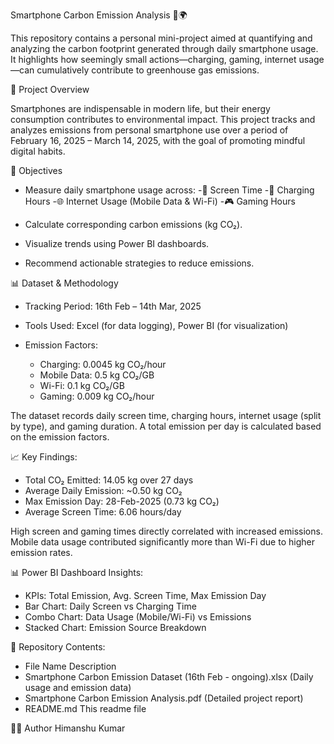 Smartphone Carbon Emission Analysis 📱🌍

This repository contains a personal mini-project aimed at quantifying and analyzing the carbon footprint generated through daily smartphone usage. It highlights how seemingly small actions—charging, gaming, internet usage—can cumulatively contribute to greenhouse gas emissions.

📌 Project Overview

Smartphones are indispensable in modern life, but their energy consumption contributes to environmental impact. This project tracks and analyzes emissions from personal smartphone use over a period of February 16, 2025 – March 14, 2025, with the goal of promoting mindful digital habits.

🎯 Objectives

- Measure daily smartphone usage across:
    -📱 Screen Time
    -🔌 Charging Hours
    -🌐 Internet Usage (Mobile Data & Wi-Fi)
    -🎮 Gaming Hours

- Calculate corresponding carbon emissions (kg CO₂).
- Visualize trends using Power BI dashboards.
- Recommend actionable strategies to reduce emissions.


📊 Dataset & Methodology

- Tracking Period: 16th Feb – 14th Mar, 2025
- Tools Used: Excel (for data logging), Power BI (for visualization)
- Emission Factors:

    - Charging: 0.0045 kg CO₂/hour
    - Mobile Data: 0.5 kg CO₂/GB
    - Wi-Fi: 0.1 kg CO₂/GB
    - Gaming: 0.009 kg CO₂/hour

The dataset records daily screen time, charging hours, internet usage (split by type), and gaming duration. A total emission per day is calculated based on the emission factors.


📈 Key Findings:

- Total CO₂ Emitted: 14.05 kg over 27 days
- Average Daily Emission: ~0.50 kg CO₂
- Max Emission Day: 28-Feb-2025 (0.73 kg CO₂)
- Average Screen Time: 6.06 hours/day

High screen and gaming times directly correlated with increased emissions. Mobile data usage contributed significantly more than Wi-Fi due to higher emission rates.


📊 Power BI Dashboard Insights:

- KPIs: Total Emission, Avg. Screen Time, Max Emission Day
- Bar Chart: Daily Screen vs Charging Time
- Combo Chart: Data Usage (Mobile/Wi-Fi) vs Emissions
- Stacked Chart: Emission Source Breakdown


📁 Repository Contents:

- File Name	Description
- Smartphone Carbon Emission Dataset (16th Feb - ongoing).xlsx	(Daily usage and emission data)
- Smartphone Carbon Emission Analysis.pdf	(Detailed project report)
- README.md	This readme file

🙋‍♂️ Author
Himanshu Kumar

